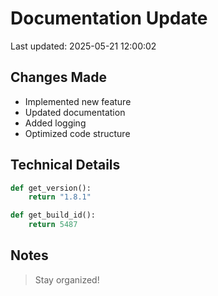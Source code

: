 # Documentation Update

Last updated: 2025-05-21 12:00:02

## Changes Made
- Implemented new feature
- Updated documentation
- Added logging
- Optimized code structure

## Technical Details
```python
def get_version():
    return "1.8.1"

def get_build_id():
    return 5487
```

## Notes
> Stay organized!

